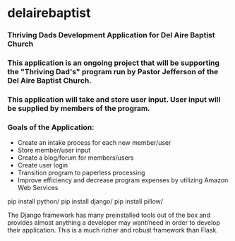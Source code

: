 # delairebaptist
### Thriving Dads Development Application for Del Aire Baptist Church

### This application is an ongoing project that will be supporting the "Thriving Dad's" program run by Pastor Jefferson of the Del Aire Baptist Church. 
### This application will take and store user input. User input will be supplied by members of the program. 

### Goals of the Application:

- Create an intake process for each new member/user
- Store member/user input 
- Create a blog/forum for members/users
- Create user login 
- Transition program to paperless processing 
- Improve efficiency and decrease program expenses by utilizing Amazon Web Services 




pip install python/
pip install django/
pip install pillow/

The Django framework has many preinstalled tools out of the box and provides almost anything a developer may want/need in order to develop their application. This is a much richer and robust framework than Flask.



